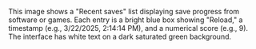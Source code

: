 This image shows a "Recent saves" list displaying save progress from software or games. Each entry is a bright blue box showing "Reload," a timestamp (e.g., 3/22/2025, 2:14:14 PM), and a numerical score (e.g., 9). The interface has white text on a dark saturated green background.